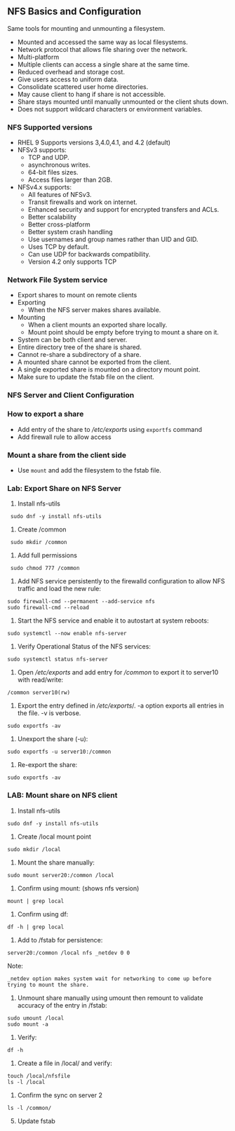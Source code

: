 ## NFS Basics and Configuration

Same tools for mounting and unmounting a filesystem.
- Mounted and accessed the same way as local filesystems.
- Network protocol that allows file sharing over the network.
- Multi-platform
- Multiple clients can access a single share at the same time.
- Reduced overhead and storage cost.
- Give users access to uniform data.
- Consolidate scattered user home directories.
- May cause client to hang if share is not accessible.
- Share stays mounted until manually unmounted or the client shuts down.
- Does not support wildcard characters or environment variables.
### NFS Supported versions

- RHEL 9 Supports versions 3,4.0,4.1, and 4.2 (default)
- NFSv3 supports: 
  - TCP and UDP.
  - asynchronous writes.
  - 64-bit files sizes.
  - Access files larger than 2GB.
- NFSv4.x supports: 
  - All features of NFSv3.
  - Transit firewalls and work on internet.
  - Enhanced security and support for encrypted transfers and ACLs.
  - Better scalability
  - Better cross-platform
  - Better system crash handling
  - Use usernames and group names rather than UID and GID.
  - Uses TCP by default.
  - Can use UDP for backwards compatibility.
  - Version 4.2 only supports TCP

### Network File System service

- Export shares to mount on remote clients
- Exporting 
  - When the NFS server makes shares available.
- Mounting 
  - When a client mounts an exported share locally.
  - Mount point should be empty before trying to mount a share on it.
- System can be both client and server.
- Entire directory tree of the share is shared.
- Cannot re-share a subdirectory of a share.
- A mounted share cannot be exported from the client.
- A single exported share is mounted on a directory mount point.
- Make sure to update the fstab file on the client.

### NFS Server and Client Configuration

### How to export a share
- Add entry of the share to */etc/exports* using `exportfs` command
- Add firewall rule to allow access

### Mount a share from the client side

- Use `mount` and add the filesystem to the fstab file.

### Lab: Export Share on NFS Server

1. Install nfs-utils

```
 sudo dnf -y install nfs-utils
```

1. Create /common

```
 sudo mkdir /common
```

1. Add full permissions

```
 sudo chmod 777 /common
```

1. Add NFS service persistently to the firewalld configuration to allow NFS traffic and load the new rule:

```
sudo firewall-cmd --permanent --add-service nfs
sudo firewall-cmd --reload
```

1. Start the NFS service and enable it to autostart at system reboots:

```
sudo systemctl --now enable nfs-server
```

1. Verify Operational Status of the NFS services:

```
sudo systemctl status nfs-server
```

1. Open */etc/exports* and add entry for */common* to export it to server10 with read/write:

```
/common server10(rw)
```

1. Export the entry defined in */etc/exports*/. -a option exports all entries in the file. -v is verbose.

```
sudo exportfs -av
```

1. Unexport the share (-u):

```
sudo exportfs -u server10:/common
```

1. Re-export the share:

```
sudo exportfs -av
```

### LAB: Mount share on NFS client

1. Install nfs-utils

```
sudo dnf -y install nfs-utils
```

1. Create /local mount point

```
sudo mkdir /local
```

1. Mount the share manually:

```
sudo mount server20:/common /local
```

1. Confirm using mount: (shows nfs version)

```
mount | grep local
```

1. Confirm using df:

```
df -h | grep local
```

1. Add to /fstab for persistence:

```
server20:/common /local nfs _netdev 0 0
```

Note:

```
_netdev option makes system wait for networking to come up before trying to mount the share. 
```

1. Unmount share manually using umount then remount to validate accuracy of the entry in /fstab:

```
sudo umount /local
sudo mount -a
```

1. Verify:

```
df -h
```

1. Create a file in /local/ and verify:

```
touch /local/nfsfile
ls -l /local
```

1. Confirm the sync on server 2

```
ls -l /common/
```

5. Update fstab

